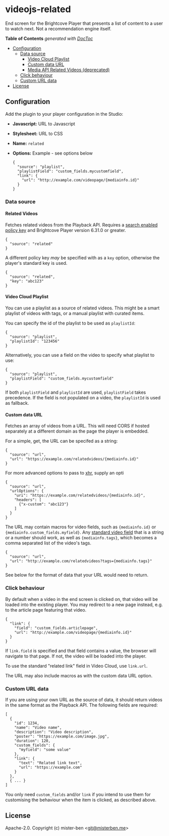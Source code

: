 # videojs-related

End screen for the Brightcove Player that presents a list of content to a user to watch next. Not a recommendation engine itself.

<!-- START doctoc generated TOC please keep comment here to allow auto update -->
<!-- DON'T EDIT THIS SECTION, INSTEAD RE-RUN doctoc TO UPDATE -->
**Table of Contents**  *generated with [DocToc](https://github.com/thlorenz/doctoc)*

- [Configuration](#configuration)
  - [Data source](#data-source)
    - [Video Cloud Playlist](#video-cloud-playlist)
    - [Custom data URL](#custom-data-url)
    - [Media API Related Videos (deprecated)](#media-api-related-videos-deprecated)
  - [Click behaviour](#click-behaviour)
  - [Custom URL data](#custom-url-data)
- [License](#license)

<!-- END doctoc generated TOC please keep comment here to allow auto update -->

## Configuration

Add the plugin to your player configuration in the Studio:

- **Javascript:** URL to Javascript
- **Stylesheet:** URL to CSS
- **Name:** `related`
- **Options:** Example - see options below

      {
        "source": "playlist",
        "playlistField": "custom_fields.mycustomfield",
        "link": {
          "url": "http://example.com/videopage/{mediainfo.id}"
        }
      }

### Data source

#### Related Videos

Fetches related videos from the Playback API. Requires a [search enabled policy key](https://support.brightcove.com/overview-policy-api#Search_videos) and Brightcove Player version 6.31.0 or greater.

    {
      "source": "related"
    }

A different policy key _may_ be specified with as a `key` option, otherwise the player's standard key is used.

    {
      "source": "related",
      "key": "abc123"
    }

#### Video Cloud Playlist

You can use a playlist as a source of related videos. This might be a smart playlist of videos with tags, or a manual playlist with curated items.

You can specify the id of the playlist to be used as `playlistId`:

    {
      "source": "playlist",
      "playlistId": "123456"
    }

Alternatively, you can use a field on the video to specify what playlist to use:

    {
      "source": "playlist",
      "playlistField": "custom_fields.mycustomfield"
    }

If both `playlistField` and `playlistId` are used, `playlistField` takes precedence. If the field is not populated on a video, the `playlistId` is used as fallback.

#### Custom data URL

Fetches an array of videos from a URL. This will need CORS if hosted separately at a different domain as the page the player is embedded.

For a simple, get, the URL can be specifed as a string:

    {
      "source": "url",
      "url": "https://example.com/relatedvideos/{mediainfo.id}"
    }

For more advanced options to pass to [xhr](https://www.npmjs.com/package/xhr), supply an opti

    {
      "source": "url",
      "urlOptions": {
        "uri": "https://example.com/relatedvideos/{mediainfo.id}",
        "headers": [
          {"x-custom": "abc123"}
        ]
      }
    }

The URL may contain macros for video fields, such as `{mediainfo.id}` or `{mediainfo.custom_fields.myfield}`. Any [standard video field](http://docs.brightcove.com/en/video-cloud/playback-api/references/video-fields-reference.html) that is a string or a number should work, as well as `{mediainfo.tags}`, which becomes a comma separated list of the video's tags.

    {
      "source": "url",
      "url": "http://example.com/relatedvideos?tags={mediainfo.tags}"
    }

See below for the format of data that your URL would need to return.

### Click behaviour

By default when a video in the end screen is clicked on, that video will be loaded into the existing player. You may redirect to a new page instead, e.g. to the article page featuring that video.

    {
      "link": {
        "field": "custom_fields.articlepage",
        "url": "http://example.com/videopage/{mediainfo.id}"
      }
    }

If `link.field` is specified and that field contains a value, the browser will navigate to that page. If not, the video will be loaded into the player.

To use the standard "related link" field in Video Cloud, use `link.url`.

The URL may also include macros as with the custom data URL option.

### Custom URL data

If you are using your own URL as the source of data, it should return videos in the same format as the Playback API. The following fields are required:

    [
      {
        "id": 1234,
        "name": "Video name",
        "description": "Video description",
        "poster": "https://example.com/image.jpg",
        "duration": 120,
        "custom_fields": {
          "myfield": "some value"
        },
        "link": {
          "text": "Related link text",
          "url": "https://example.com"
        }
      },
      { ... }
    ]

You only need `custom_fields` and/or `link` if you intend to use them for customising the behaviour when the item is clicked, as described above.

## License

Apache-2.0. Copyright (c) mister-ben &lt;git@misterben.me&gt;

[videojs]: http://videojs.com/

